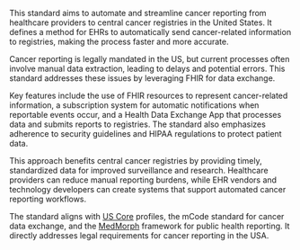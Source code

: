 This standard aims to automate and streamline cancer reporting from healthcare providers to central cancer registries in the United States. It defines a method for EHRs to automatically send cancer-related information to registries, making the process faster and more accurate.

Cancer reporting is legally mandated in the US, but current processes often involve manual data extraction, leading to delays and potential errors. This standard addresses these issues by leveraging FHIR for data exchange.

Key features include the use of FHIR resources to represent cancer-related information, a subscription system for automatic notifications when reportable events occur, and a Health Data Exchange App that processes data and submits reports to registries. The standard also emphasizes adherence to security guidelines and HIPAA regulations to protect patient data.

This approach benefits central cancer registries by providing timely, standardized data for improved surveillance and research. Healthcare providers can reduce manual reporting burdens, while EHR vendors and technology developers can create systems that support automated cancer reporting workflows.

The standard aligns with [US Core](https://build.fhir.org/ig/HL7/hl7.fhir.us.core) profiles, the mCode standard for cancer data exchange, and the [MedMorph](https://build.fhir.org/ig/HL7/hl7.fhir.us.medmorph) framework for public health reporting. It directly addresses legal requirements for cancer reporting in the USA.